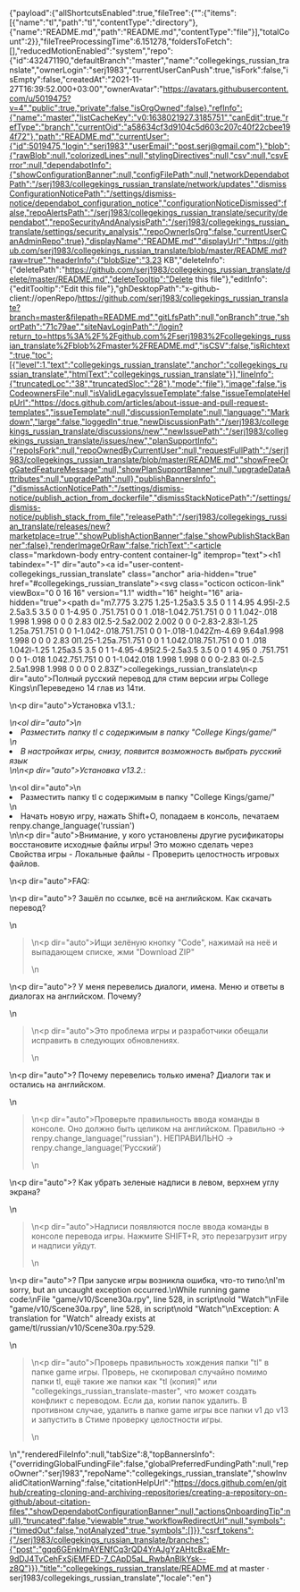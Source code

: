{"payload":{"allShortcutsEnabled":true,"fileTree":{"":{"items":[{"name":"tl","path":"tl","contentType":"directory"},{"name":"README.md","path":"README.md","contentType":"file"}],"totalCount":2}},"fileTreeProcessingTime":6.151278,"foldersToFetch":[],"reducedMotionEnabled":"system","repo":{"id":432471190,"defaultBranch":"master","name":"collegekings_russian_translate","ownerLogin":"serj1983","currentUserCanPush":true,"isFork":false,"isEmpty":false,"createdAt":"2021-11-27T16:39:52.000+03:00","ownerAvatar":"https://avatars.githubusercontent.com/u/5019475?v=4","public":true,"private":false,"isOrgOwned":false},"refInfo":{"name":"master","listCacheKey":"v0:1638021927.3185751","canEdit":true,"refType":"branch","currentOid":"a58634cf3d9104c5d603c207c40f22cbee194f72"},"path":"README.md","currentUser":{"id":5019475,"login":"serj1983","userEmail":"post.serj@gmail.com"},"blob":{"rawBlob":null,"colorizedLines":null,"stylingDirectives":null,"csv":null,"csvError":null,"dependabotInfo":{"showConfigurationBanner":null,"configFilePath":null,"networkDependabotPath":"/serj1983/collegekings_russian_translate/network/updates","dismissConfigurationNoticePath":"/settings/dismiss-notice/dependabot_configuration_notice","configurationNoticeDismissed":false,"repoAlertsPath":"/serj1983/collegekings_russian_translate/security/dependabot","repoSecurityAndAnalysisPath":"/serj1983/collegekings_russian_translate/settings/security_analysis","repoOwnerIsOrg":false,"currentUserCanAdminRepo":true},"displayName":"README.md","displayUrl":"https://github.com/serj1983/collegekings_russian_translate/blob/master/README.md?raw=true","headerInfo":{"blobSize":"3.23 KB","deleteInfo":{"deletePath":"https://github.com/serj1983/collegekings_russian_translate/delete/master/README.md","deleteTooltip":"Delete this file"},"editInfo":{"editTooltip":"Edit this file"},"ghDesktopPath":"x-github-client://openRepo/https://github.com/serj1983/collegekings_russian_translate?branch=master&filepath=README.md","gitLfsPath":null,"onBranch":true,"shortPath":"71c79ae","siteNavLoginPath":"/login?return_to=https%3A%2F%2Fgithub.com%2Fserj1983%2Fcollegekings_russian_translate%2Fblob%2Fmaster%2FREADME.md","isCSV":false,"isRichtext":true,"toc":[{"level":1,"text":"collegekings_russian_translate","anchor":"collegekings_russian_translate","htmlText":"collegekings_russian_translate"}],"lineInfo":{"truncatedLoc":"38","truncatedSloc":"28"},"mode":"file"},"image":false,"isCodeownersFile":null,"isValidLegacyIssueTemplate":false,"issueTemplateHelpUrl":"https://docs.github.com/articles/about-issue-and-pull-request-templates","issueTemplate":null,"discussionTemplate":null,"language":"Markdown","large":false,"loggedIn":true,"newDiscussionPath":"/serj1983/collegekings_russian_translate/discussions/new","newIssuePath":"/serj1983/collegekings_russian_translate/issues/new","planSupportInfo":{"repoIsFork":null,"repoOwnedByCurrentUser":null,"requestFullPath":"/serj1983/collegekings_russian_translate/blob/master/README.md","showFreeOrgGatedFeatureMessage":null,"showPlanSupportBanner":null,"upgradeDataAttributes":null,"upgradePath":null},"publishBannersInfo":{"dismissActionNoticePath":"/settings/dismiss-notice/publish_action_from_dockerfile","dismissStackNoticePath":"/settings/dismiss-notice/publish_stack_from_file","releasePath":"/serj1983/collegekings_russian_translate/releases/new?marketplace=true","showPublishActionBanner":false,"showPublishStackBanner":false},"renderImageOrRaw":false,"richText":"<article class=\"markdown-body entry-content container-lg\" itemprop=\"text\"><h1 tabindex=\"-1\" dir=\"auto\"><a id=\"user-content-collegekings_russian_translate\" class=\"anchor\" aria-hidden=\"true\" href=\"#collegekings_russian_translate\"><svg class=\"octicon octicon-link\" viewBox=\"0 0 16 16\" version=\"1.1\" width=\"16\" height=\"16\" aria-hidden=\"true\"><path d=\"m7.775 3.275 1.25-1.25a3.5 3.5 0 1 1 4.95 4.95l-2.5 2.5a3.5 3.5 0 0 1-4.95 0 .751.751 0 0 1 .018-1.042.751.751 0 0 1 1.042-.018 1.998 1.998 0 0 0 2.83 0l2.5-2.5a2.002 2.002 0 0 0-2.83-2.83l-1.25 1.25a.751.751 0 0 1-1.042-.018.751.751 0 0 1-.018-1.042Zm-4.69 9.64a1.998 1.998 0 0 0 2.83 0l1.25-1.25a.751.751 0 0 1 1.042.018.751.751 0 0 1 .018 1.042l-1.25 1.25a3.5 3.5 0 1 1-4.95-4.95l2.5-2.5a3.5 3.5 0 0 1 4.95 0 .751.751 0 0 1-.018 1.042.751.751 0 0 1-1.042.018 1.998 1.998 0 0 0-2.83 0l-2.5 2.5a1.998 1.998 0 0 0 0 2.83Z\"></path></svg></a>collegekings_russian_translate</h1>\n<p dir=\"auto\">Полный русский перевод для стим версии игры College Kings\nПереведено 14 глав из 14ти.</p>\n<p dir=\"auto\">Установка v13.1.*:</p>\n<ol dir=\"auto\">\n<li>Разместить папку tl с содержимым в папку \"College Kings/game/\"</li>\n<li>В настройках игры, снизу, появится возможность выбрать русский язык</li>\n</ol>\n<p dir=\"auto\">Установка v13.2.*:</p>\n<ol dir=\"auto\">\n<li>Разместить папку tl с содержимым в папку \"College Kings/game/\"</li>\n<li>Начать новую игру, нажать Shift+O, попадаем в консоль, печатаем renpy.change_language('russian')</li>\n</ol>\n<p dir=\"auto\">Внимание, у кого установлены другие русификаторы восстановите исходные файлы игры! Это можно сделать через Свойства игры - Локальные файлы - Проверить целостность игровых файлов.</p>\n<p dir=\"auto\">FAQ:</p>\n<p dir=\"auto\">? Зашёл по ссылке, всё на английском. Как скачать перевод?</p>\n<blockquote>\n<p dir=\"auto\">Ищи зелёную кнопку \"Code\", нажимай на неё и выпадающем списке, жми \"Download ZIP\"</p>\n</blockquote>\n<p dir=\"auto\">? У меня перевелись диалоги, имена. Меню и ответы в диалогах на английском. Почему?</p>\n<blockquote>\n<p dir=\"auto\">Это проблема игры и разработчики обещали исправить в следующих обновлениях.</p>\n</blockquote>\n<p dir=\"auto\">? Почему перевелись только имена? Диалоги так и остались на английском.</p>\n<blockquote>\n<p dir=\"auto\">Проверьте правильность ввода команды в консоле. Оно должно быть целиком на английском. Правильно -&gt; renpy.change_language(\"russian\"). НЕПРАВИЛЬНО -&gt; renpy.change_language(‘Русский’)</p>\n</blockquote>\n<p dir=\"auto\">? Как убрать зеленые надписи в левом, верхнем углу экрана?</p>\n<blockquote>\n<p dir=\"auto\">Надписи появляются после ввода команды в консоле перевода игры. Нажмите SHIFT+R, это перезагрузит игру и надписи уйдут.</p>\n</blockquote>\n<p dir=\"auto\">? При запуске игры возникла ошибка, что-то типо:\nI'm sorry, but an uncaught exception occurred.\nWhile running game code:\nFile \"game/v10/Scene30a.rpy\", line 528, in script\nold \"Watch\"\nFile \"game/v10/Scene30a.rpy\", line 528, in script\nold \"Watch\"\nException: A translation for \"Watch\" already exists at game/tl/russian/v10/Scene30a.rpy:529.</p>\n<blockquote>\n<p dir=\"auto\">Проверь правильность хождения папки \"tl\" в папке game игры. Проверь, не скопировал случайно помимо папки tl, ещё такие же папки как \"tl (копия)\" или \"collegekings_russian_translate-master\", что может создать конфликт с переводом. Если да, копии папок удалить. В противном случае, удалить в папке game игры все папки v1 до v13 и запустить в Стиме проверку целостности игры.</p>\n</blockquote>\n</article>","renderedFileInfo":null,"tabSize":8,"topBannersInfo":{"overridingGlobalFundingFile":false,"globalPreferredFundingPath":null,"repoOwner":"serj1983","repoName":"collegekings_russian_translate","showInvalidCitationWarning":false,"citationHelpUrl":"https://docs.github.com/en/github/creating-cloning-and-archiving-repositories/creating-a-repository-on-github/about-citation-files","showDependabotConfigurationBanner":null,"actionsOnboardingTip":null},"truncated":false,"viewable":true,"workflowRedirectUrl":null,"symbols":{"timedOut":false,"notAnalyzed":true,"symbols":[]}},"csrf_tokens":{"/serj1983/collegekings_russian_translate/branches":{"post":"gqq6GEnklmAYENfCq3rQD4YrAJgYzAHtcBxaEMr-9dDJ4TvCehFxSjEMFED-7_CApD5aL_RwbAnBlkYsk--z8Q"}}},"title":"collegekings_russian_translate/README.md at master · serj1983/collegekings_russian_translate","locale":"en"}